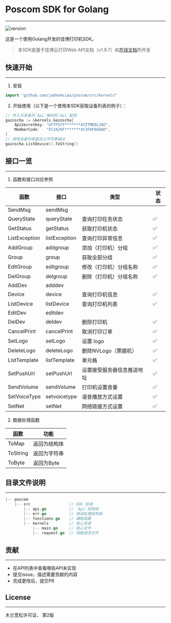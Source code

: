 # Poscom SDK for Golang
***
![version](https://img.shields.io/badge/version-v1-green)

这是一个使用Golang开发的佳博打印机SDK。
> 本SDK是基于佳博云打印Web API文档（v1.9.7）和[在线文档](https://dev.poscom.cn/docs)所开发

## 快速开始
***
1. 安装

````go
import "github.com/jadenHsiao/poscom/src/kernels"
````
2. 开始使用（以下是一个使用本SDK获取设备列表的例子）：
````go
// 传入开发者的`Api`编码和`Api`秘钥
gainscha := &kernels.Gainscha{
    ApiSecretKey: "GFTF57Y*******4YZTMD9LJAO",
    MemberCode:   "FC2A29F*******4C3F6F668AD",
}
// 调用设备列表最后以字符串输出
gainscha.ListDevice().ToString()
````

## 接口一览
***

1. 函数和接口对应参照

| 函数  | 接口  | 类型  | 状态  |
|-----|-----|-----|-----|
| SendMsg | sendMsg |  |  |
| QueryState | queryState | 查询打印任务状态 | ✅ |
| GetStatus | getStatus | 获取打印机状态 | ✅ |
| ListException | listException | 查询打印异常信息 | ✅ |
| AddGroup | addgroup | 添加（打印机）分组 | ✅ |
| Group | group | 获取全部分组 | ✅ |
| EditGroup | editgroup | 修改（打印机）分组名称 | ✅ |
| DelGroup | delgroup | 删除（打印机）分组名称 | ✅ |
| AddDev | adddev |  |  |
| Device | device | 查询打印机信息 | ✅ |
| ListDevice | listDevice | 查询打印机列表 | ✅ |
| EditDev | editdev |  |  |
| DelDev | deldev | 删除打印机 | ✅ |
| CancelPrint | cancelPrint | 取消打印订单 | ✅ |
| SetLogo | setLogo | 设置 logo | ✅ |
| DeleteLogo | deleteLogo | 删除NVLogo（票据机） | ✅ |
| ListTemplate | listTemplate | 单元格 | ✅ |
| SetPushUrl | setPushUrl | 设置接受服务器信息推送地址 | ✅ |
| SendVolume | sendVolume | 打印机设置音量 | ✅ |
| SetVoiceType | setvoicetype | 语音播放方式设置 | ✅ |
| SetNet | setNet | 网络链接方式设置 | ✅ |

2. 数据处理函数

| 函数  | 功能  |  
|-----|-----|
| ToMap|返回为结构体|
| ToString|返回为字符串|
| ToByte|返回为Byte|

## 目录文件说明
***
````go
|-- poscom  
    |-- src                 // SDK 目录
        |-- api.go          // `Api`结构体
        |-- err.go          // 错误处理结构体
        |-- functions.go    // 辅助函数
        |-- kernels         // 核心目录
            |-- main.go     // 核心文件
            |-- request.go  // 网络请求文件
````

## 贡献
***
* 在API列表中查看哪些API未实现
* 提交issue，描述需要贡献的内容
* 完成更改后，提交PR

## License
***
木兰宽松许可证， 第2版
